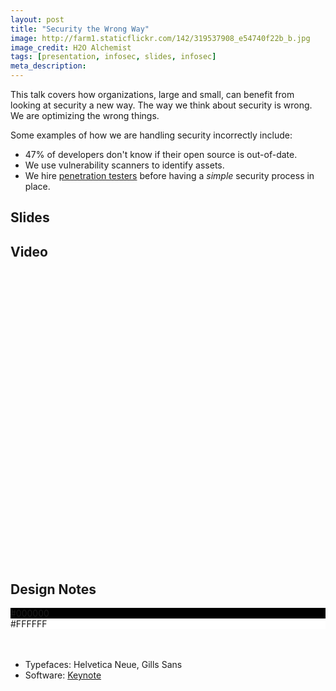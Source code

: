 ```yaml
---
layout: post
title: "Security the Wrong Way"
image: http://farm1.staticflickr.com/142/319537908_e54740f22b_b.jpg
image_credit: H2O Alchemist
tags: [presentation, infosec, slides, infosec]
meta_description: 
---
```


This talk covers how organizations, large and small, can benefit from looking at security a new way. The way we think about security is wrong. We are optimizing the wrong things.

Some examples of how we are handling security incorrectly include:

* 47% of developers don't know if their open source is out-of-date.
* We use vulnerability scanners to identify assets.
* We hire [penetration testers][1] before having a _simple_ security process in place.

## Slides
 
<script async class="speakerdeck-embed" data-id="bec3c1502488013023151231381d9c14" data-ratio="1.33333333333333" src="//speakerdeck.com/assets/embed.js"></script>

## Video

<script type="text/javascript" src="https://www.brighttalk.com/clients/js/embed/embed.js"></script> <object class="BrightTALKEmbed" width="500" height="468">     <param name="player" value="channel_player"/>     <param name="domain" value="https://www.brighttalk.com"/>     <param name="channelid" value="7651"/>     <param name="communicationid" value="44289"/>     <param name="autoStart" value="false"/>     <param name="theme" value=""/> </object>

## Design Notes

<div class="talk-design">
	<div class="color">
	  <div class="white" style="background-color: #000000">#000000</div>
	  <div style="background-color: #FFFFFF">#FFFFFF</div>
	</div>
</div>
<br>
<br>

* Typefaces: Helvetica Neue, Gills Sans
* Software: [Keynote](http://www.apple.com/iwork/keynote/)

[1]: /2012/12/penetration-testing-as-a-first-step/
